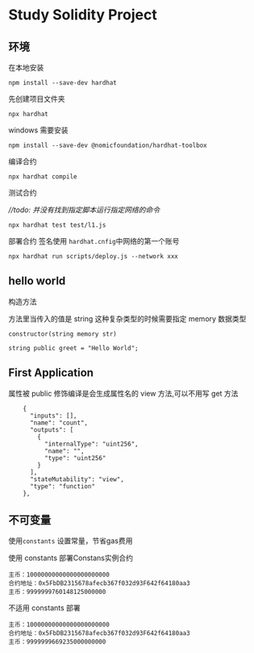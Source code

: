 # Study Solidity Project

## 环境

在本地安装

`npm install --save-dev hardhat`

先创建项目文件夹 

`npx hardhat`

windows 需要安装 

`npm install --save-dev @nomicfoundation/hardhat-toolbox`

编译合约

`npx hardhat compile`

测试合约

_//todo: 并没有找到指定脚本运行指定网络的命令_
 
`npx hardhat test test/l1.js`

部署合约 
签名使用 `hardhat.cnfig`中网络的第一个账号

`npx hardhat run scripts/deploy.js --network xxx`


## hello world

构造方法

方法里当传入的值是 string 这种复杂类型的时候需要指定 memory 数据类型

`constructor(string memory str)`

`string public greet = "Hello World";`


## First Application

属性被 public 修饰编译是会生成属性名的 view 方法,可以不用写 get 方法

```
    {
      "inputs": [],
      "name": "count",
      "outputs": [
        {
          "internalType": "uint256",
          "name": "",
          "type": "uint256"
        }
      ],
      "stateMutability": "view",
      "type": "function"
    },
```
 ## 不可变量
 
 使用`constants` 设置常量，节省gas费用
 
 使用 constants 部署Constans实例合约
```$xslt
主币：10000000000000000000000
合约地址：0x5FbDB2315678afecb367f032d93F642f64180aa3
主币：9999999760148125000000
```
不适用 constants 部署

```$xslt
主币：10000000000000000000000
合约地址：0x5FbDB2315678afecb367f032d93F642f64180aa3
主币：9999999669235000000000

```
